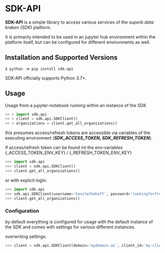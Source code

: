# SDK-API

**SDK-API** is a simple library to access various services of the *superb data kraken (SDK)*  platform.

It is primarily intended to be used in an jupyter hub environment within
the platform itself, but can be configured for different environments as well.

## Installation and Supported Versions

```console
$ python -m pip install sdk-api
```

SDK-API officially supports Python 3.7+.

## Usage

Usage from a jupyter-notebook running within an instance of the SDK

```python
>> > import sdk.api
>> > client = sdk.api.SDKClient()
>> > organizations = client.get_all_organizations()
```

this presumes access/refresh tokens are accessible via variables of the executing environment (***SDK_ACCESS_TOKEN, SDK_REFRESH_TOKEN***).

If access/refresh token can be found int the env-variables {_ACCESS_TOKEN_ENV_KEY} / {_REFRESH_TOKEN_ENV_KEY}

``` python
>>> import sdk.api
>>> client = sdk.api.SDKClient()
>>> client.get_all_organizations()
```

or with explicit login:

``` python
>>> import sdk.api
>>> sdk.api.SDKClient(username='hasslethehoff', password='lookingforfreedom')
>>> client.get_all_organizations()
```

### Configuration

by default everything is configured for usage with the default instance of the SDK and comes with settings for various different instances.

overwriting settings:

``` python
>>> client = sdk.api.SDKClient(domain='mydomain.ai', client_id='my-client-id', api_version='v13.37')
```

